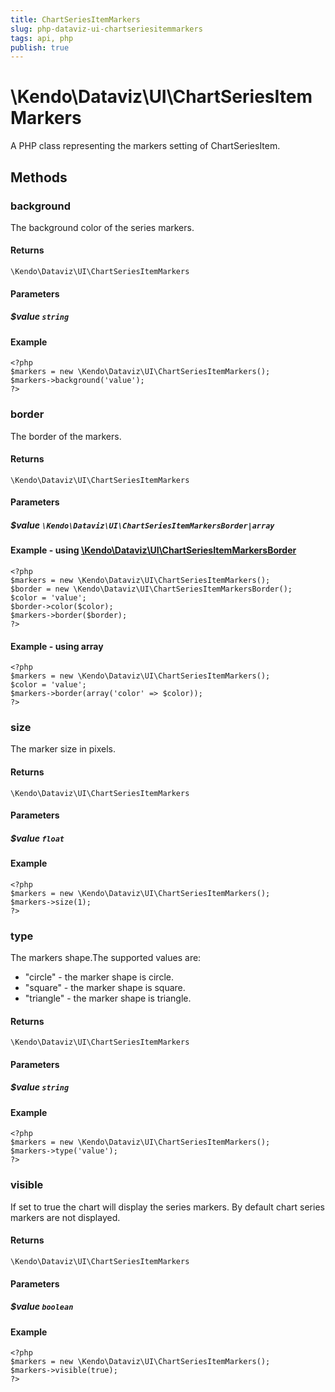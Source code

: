 ```yaml
---
title: ChartSeriesItemMarkers
slug: php-dataviz-ui-chartseriesitemmarkers
tags: api, php
publish: true
---
```


# \Kendo\Dataviz\UI\ChartSeriesItemMarkers

A PHP class representing the markers setting of ChartSeriesItem.


## Methods

### background
The background color of the series markers.

#### Returns
`\Kendo\Dataviz\UI\ChartSeriesItemMarkers`

#### Parameters

##### $value `string`



#### Example 
    <?php
    $markers = new \Kendo\Dataviz\UI\ChartSeriesItemMarkers();
    $markers->background('value');
    ?>

### border

The border of the markers.

#### Returns
`\Kendo\Dataviz\UI\ChartSeriesItemMarkers`

#### Parameters

##### $value `\Kendo\Dataviz\UI\ChartSeriesItemMarkersBorder|array`


#### Example - using [\Kendo\Dataviz\UI\ChartSeriesItemMarkersBorder](/api/wrappers/php/Kendo/Dataviz/UI/ChartSeriesItemMarkersBorder)
    <?php
    $markers = new \Kendo\Dataviz\UI\ChartSeriesItemMarkers();
    $border = new \Kendo\Dataviz\UI\ChartSeriesItemMarkersBorder();
    $color = 'value';
    $border->color($color);
    $markers->border($border);
    ?>

#### Example - using array

    <?php
    $markers = new \Kendo\Dataviz\UI\ChartSeriesItemMarkers();
    $color = 'value';
    $markers->border(array('color' => $color));
    ?>

### size
The marker size in pixels.

#### Returns
`\Kendo\Dataviz\UI\ChartSeriesItemMarkers`

#### Parameters

##### $value `float`



#### Example 
    <?php
    $markers = new \Kendo\Dataviz\UI\ChartSeriesItemMarkers();
    $markers->size(1);
    ?>

### type
The markers shape.The supported values are:
* "circle" - the marker shape is circle.
* "square" - the marker shape is square.
* "triangle" - the marker shape is triangle.

#### Returns
`\Kendo\Dataviz\UI\ChartSeriesItemMarkers`

#### Parameters

##### $value `string`



#### Example 
    <?php
    $markers = new \Kendo\Dataviz\UI\ChartSeriesItemMarkers();
    $markers->type('value');
    ?>

### visible
If set to true the chart will display the series markers. By default chart series markers are not displayed.

#### Returns
`\Kendo\Dataviz\UI\ChartSeriesItemMarkers`

#### Parameters

##### $value `boolean`



#### Example 
    <?php
    $markers = new \Kendo\Dataviz\UI\ChartSeriesItemMarkers();
    $markers->visible(true);
    ?>

